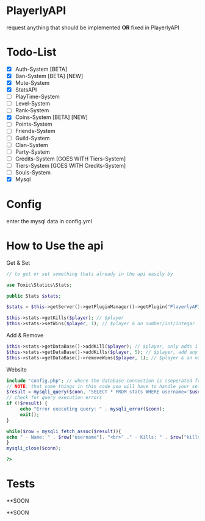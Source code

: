 # PlayerlyAPI
request anything that should be implemented **OR** fixed in PlayerlyAPI
# Todo-List
- [X] Auth-System [BETA]
- [X] Ban-System [BETA] [NEW]
- [X] Mute-System
- [X] StatsAPI
- [ ] PlayTime-System
- [ ] Level-System
- [ ] Rank-System
- [X] Coins-System [BETA] [NEW]
- [ ] Points-System
- [ ] Friends-System
- [ ] Guild-System
- [ ] Clan-System
- [ ] Party-System
- [ ] Credits-System [GOES WITH Tiers-System]
- [ ] Tiers-System [GOES WITH Credits-System]
- [ ] Souls-System
- [X] Mysql
# Config
enter the mysql data in config.yml
# How to Use the api
Get & Set
```php
// to get or set something thats already in the api easily by

use Toxic\Statics\Stats;

public Stats $stats;

$stats = $this->getServer()->getPluginManager()->getPlugin("PlayerlyAPI")

$this->stats->getKills($player); // $player
$this->stats->setWins($player, 1); // $player & an number/int/integar

```
Add & Remove
```php
$this->stats->getDataBase()->addKill($player); // $player, only adds 1 kill
$this->stats->getDataBase()->addKills($player, 5); // $player, add any amount of kills
$this->stats->getDataBase()->removeWins($player, 1); // $player & an number/int/integar
```

Website
```php
include "config.php"; // where the database connection is (seperated from main)
// NOTE: that some things in this code you will have to handle your self (such as the $username)
$result = mysqli_query($conn, "SELECT * FROM stats WHERE username='$username'"); // $username must be handled by you & $conn is in the config.php
// check for query execution errors
if (!$result) {
     echo "Error executing query: " . mysqli_error($conn);
     exit();
}

while($row = mysqli_fetch_assoc($result)){
echo " - Name: " . $row["username"]. "<br>" ." - Kills: " . $row["kills"]. "<br>" . "- Wins:" . $row["wins"]. "<br>" . "- Deaths:" . $row["deaths"]. "<br>";
}
mysqli_close($conn);

?>
```
# Tests
**SOON

**SOON
